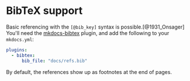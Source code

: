# BibTeX support

Basic referencing with the `[@bib_key]` syntax is possible.[@1931_Onsager]
You'll need the [mkdocs-bibtex] plugin, and add the following to your
`mkdocs.yml`:

```yaml
plugins:
  - bibtex:
      bib_file: "docs/refs.bib"
```

By default, the references show up as footnotes at the end of pages.

[mkdocs-bibtex]: https://github.com/shyamd/mkdocs-bibtex/